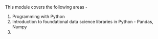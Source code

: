 This module covers the following areas - 
1. Programming with Python
2. Introduction to foundational data science libraries in Python - Pandas, Numpy
3. 
